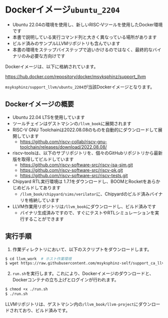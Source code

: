 # Dockerイメージ`ubuntu_2204`

- Ubuntu 22.04の環境を使用し、新しいRISC-Vツールを使用したDocker環境です
- 本書で説明している実行コマンド列と大きく異なっている場所があります
- ビルド済みのサンプルLLVMリポジトリも含んでいます
- 本書の環境をステップバイステップで追いかけるのではなく、最終的なバイナリのみ必要な方向けです

Dockerイメージは、以下に格納されています。

https://hub.docker.com/repository/docker/msyksphinz/support_llvm

`msyksphinz/support_llvm/ubuntu_2204`が当該Dockerイメージとなります。

## Dockerイメージの概要

- Ubuntu 22.04 LTSを使用しています
- ツールチェインはゲストマシンの`/llvm_book`に展開されます
- RISC-V GNU Toolchainは2022.08.08のものを自動的にダウンロードして展開しています
  - https://github.com/riscv-collab/riscv-gnu-toolchain/releases/download/2022.08.08/
- riscv-toolsは、以下のサブリポジトリを、個々のGitHubリポジトリから最新版を取得してビルドしています
  - https://github.com/riscv-software-src/riscv-isa-sim.git
  - https://github.com/riscv-software-src/riscv-pk.git
  - https://github.com/riscv-software-src/riscv-tests.git
- Chipyard RTL実行環境は 1.7.1をダウンロードし、BOOMとRocketをあらかじめビルドしてあります
  - `/llvm_book/chipyard/sims/verilator`に、Chipyardのビルド済みバイナリを格納しています
- LLVM作業用リポジトリは`/llvm_book`にダウンロードし、ビルド済みです
  - バイナリ生成済みですので、すぐにテストやRTLシミュレーションを実行することができます




## 実行手順

1. 作業ディレクトリにおいて、以下のスクリプトをダウンロードします。

```sh
$ cd llvm_work  # ホスト作業環境
$ wget https://raw.githubusercontent.com/msyksphinz-self/support_ca_llvm_book/main/docker/ubuntu_2204/work/run.sh
```

2. `run.sh`を実行します。これにより、Dockerイメージのダウンロードと、Dockerコンテナの立ち上げとログインが行われます。

```sh
$ chmod +x ./run.sh
$ ./run.sh
```

LLVMリポジトリは、ゲストマシン内の`/llvm_book/llvm-project`にダウンロードされており、ビルド済みです。



